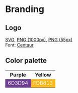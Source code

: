 # Branding

## Logo

[SVG](https://github.com/SleipnirGroup/Sleipnir/tree/main/logo/sleipnir.svg), [PNG (1000px)](https://github.com/SleipnirGroup/Sleipnir/tree/main/logo/sleipnir_THcolors_1000px.png), [PNG (55px)](https://github.com/SleipnirGroup/Sleipnir/tree/main/logo/sleipnir_THcolors_55px.png)<br>
Font: [Centaur](https://en.wikipedia.org/wiki/Centaur_(typeface))

## Color palette

<table>
  <tr>
    <th>Purple</th>
    <th>Yellow</th>
  </tr>
  <tr>
    <td style="background-color: #6d3d94; color: white;">6D3D94</td>
    <td style="background-color: #fdb813; color: white;">FDB813</td>
  </tr>
</table>
